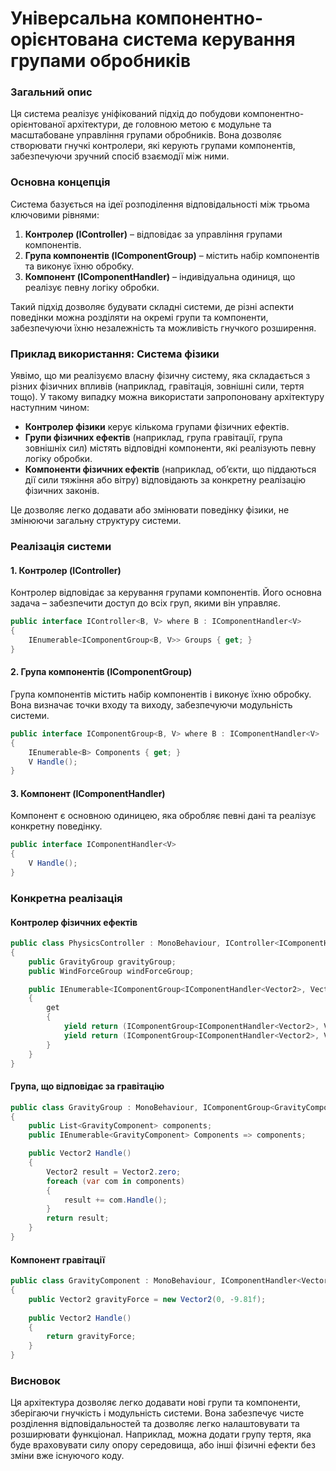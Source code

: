 # Унiверсальна компонентно-орiєнтована система керування групами обробникiв

### Загальний опис

Ця система реалізує уніфікований підхід до побудови компонентно-орієнтованої архітектури, де головною метою є модульне та масштабоване управління групами обробників. Вона дозволяє створювати гнучкі контролери, які керують групами компонентів, забезпечуючи зручний спосіб взаємодії між ними.

### Основна концепція

Система базується на ідеї розподілення відповідальності між трьома ключовими рівнями:

1. **Контролер (IController)** – відповідає за управління групами компонентів.
2. **Група компонентів (IComponentGroup)** – містить набір компонентів та виконує їхню обробку.
3. **Компонент (IComponentHandler)** – індивідуальна одиниця, що реалізує певну логіку обробки.

Такий підхід дозволяє будувати складні системи, де різні аспекти поведінки можна розділяти на окремі групи та компоненти, забезпечуючи їхню незалежність та можливість гнучкого розширення.

### Приклад використання: Система фізики

Уявімо, що ми реалізуємо власну фізичну систему, яка складається з різних фізичних впливів (наприклад, гравітація, зовнішні сили, тертя тощо). У такому випадку можна використати запропоновану архітектуру наступним чином:

- **Контролер фізики** керує кількома групами фізичних ефектів.
- **Групи фізичних ефектів** (наприклад, група гравітації, група зовнішніх сил) містять відповідні компоненти, які реалізують певну логіку обробки.
- **Компоненти фізичних ефектів** (наприклад, об’єкти, що піддаються дії сили тяжіння або вітру) відповідають за конкретну реалізацію фізичних законів.

Це дозволяє легко додавати або змінювати поведінку фізики, не змінюючи загальну структуру системи.

### Реалізація системи

#### **1. Контролер (IController)**

Контролер відповідає за керування групами компонентів. Його основна задача – забезпечити доступ до всіх груп, якими він управляє.

```csharp
public interface IController<B, V> where B : IComponentHandler<V>
{
    IEnumerable<IComponentGroup<B, V>> Groups { get; }
}
```

#### **2. Група компонентів (IComponentGroup)**

Група компонентів містить набір компонентів і виконує їхню обробку. Вона визначає точки входу та виходу, забезпечуючи модульність системи.

```csharp
public interface IComponentGroup<B, V> where B : IComponentHandler<V>
{
    IEnumerable<B> Components { get; }
    V Handle();
}
```

#### **3. Компонент (IComponentHandler)**

Компонент є основною одиницею, яка обробляє певні дані та реалізує конкретну поведінку.

```csharp
public interface IComponentHandler<V>
{
    V Handle();
}
```

### Конкретна реалізація

#### **Контролер фізичних ефектів**

```csharp
public class PhysicsController : MonoBehaviour, IController<IComponentHandler<Vector2>, Vector2>
{
    public GravityGroup gravityGroup;
    public WindForceGroup windForceGroup;

    public IEnumerable<IComponentGroup<IComponentHandler<Vector2>, Vector2>> Groups
    {
        get
        {
            yield return (IComponentGroup<IComponentHandler<Vector2>, Vector2>)gravityGroup;
            yield return (IComponentGroup<IComponentHandler<Vector2>, Vector2>)windForceGroup;
        }
    }
}
```

#### **Група, що відповідає за гравітацію**

```csharp
public class GravityGroup : MonoBehaviour, IComponentGroup<GravityComponent, Vector2>
{
    public List<GravityComponent> components;
    public IEnumerable<GravityComponent> Components => components;

    public Vector2 Handle()
    {
        Vector2 result = Vector2.zero;
        foreach (var com in components)
        {
            result += com.Handle();
        }
        return result;
    }
}
```

#### **Компонент гравітації**

```csharp
public class GravityComponent : MonoBehaviour, IComponentHandler<Vector2>
{
    public Vector2 gravityForce = new Vector2(0, -9.81f);
    
    public Vector2 Handle()
    {
        return gravityForce;
    }
}
```

### Висновок

Ця архітектура дозволяє легко додавати нові групи та компоненти, зберігаючи гнучкість і модульність системи. Вона забезпечує чисте розділення відповідальностей та дозволяє легко налаштовувати та розширювати функціонал. Наприклад, можна додати групу тертя, яка буде враховувати силу опору середовища, або інші фізичні ефекти без зміни вже існуючого коду.

